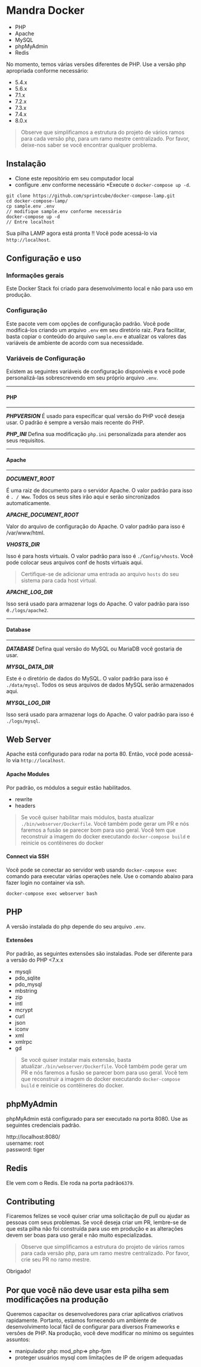 #  Mandra Docker
 
* PHP
* Apache
* MySQL
* phpMyAdmin
* Redis

No momento, temos várias versões diferentes de PHP. Use a versão php apropriada conforme necessário:

* 5.4.x
* 5.6.x
* 7.1.x
* 7.2.x
* 7.3.x
* 7.4.x
* 8.0.x

> Observe que simplificamos a estrutura do projeto de vários ramos para cada versão php, para um ramo mestre centralizado. Por favor, deixe-nos saber se você encontrar qualquer problema. 
##  Instalação
 
* Clone este repositório em seu computador local
* configure .env conforme necessário 
*Execute o `docker-compose up -d`.

```shell
git clone https://github.com/sprintcube/docker-compose-lamp.git
cd docker-compose-lamp/
cp sample.env .env
// modifique sample.env conforme necessário
docker-compose up -d
// Entre localhost
```

Sua pilha LAMP agora está pronta !! Você pode acessá-lo via `http://localhost`.

##  Configuração e uso

### Informações gerais
Este Docker Stack foi criado para desenvolvimento local e não para uso em produção.

### Configuração
Este pacote vem com opções de configuração padrão. Você pode modificá-los criando um arquivo `.env` em seu diretório raiz.
Para facilitar, basta copiar o conteúdo do arquivo `sample.env` e atualizar os valores das variáveis ​​de ambiente de acordo com sua necessidade.

### Variáveis ​​de Configuração
Existem as seguintes variáveis ​​de configuração disponíveis e você pode personalizá-las sobrescrevendo em seu próprio arquivo `.env`.

---
#### PHP
---
_**PHPVERSION**_
É usado para especificar qual versão do PHP você deseja usar. O padrão é sempre a versão mais recente do PHP.

_**PHP_INI**_
Defina sua modificação `php.ini` personalizada para atender aos seus requisitos.

---
#### Apache 
---

_**DOCUMENT_ROOT**_

É uma raiz de documento para o servidor Apache. O valor padrão para isso é `. / Www`. Todos os seus sites irão aqui e serão sincronizados automaticamente.

_**APACHE_DOCUMENT_ROOT**_

Valor do arquivo de configuração do Apache. O valor padrão para isso é /var/www/html.

_**VHOSTS_DIR**_

Isso é para hosts virtuais. O valor padrão para isso é `./Config/vhosts`. Você pode colocar seus arquivos conf de hosts virtuais aqui.

> Certifique-se de adicionar uma entrada ao arquivo `hosts` do seu sistema para cada host virtual.

_**APACHE_LOG_DIR**_

Isso será usado para armazenar logs do Apache. O valor padrão para isso é`./logs/apache2`.

---
#### Database
---

_**DATABASE**_
Defina qual versão do MySQL ou MariaDB você gostaria de usar.

_**MYSQL_DATA_DIR**_

Este é o diretório de dados do MySQL. O valor padrão para isso é `./data/mysql`. Todos os seus arquivos de dados MySQL serão armazenados aqui.

_**MYSQL_LOG_DIR**_

Isso será usado para armazenar logs do Apache. O valor padrão para isso é `./logs/mysql`.

## Web Server

Apache está configurado para rodar na porta 80. Então, você pode acessá-lo via `http://localhost`.

#### Apache Modules

Por padrão, os módulos a seguir estão habilitados.

* rewrite
* headers

> Se você quiser habilitar mais módulos, basta atualizar `./bin/webserver/Dockerfile`. Você também pode gerar um PR e nós faremos a fusão se parecer bom para uso geral.
>Você tem que reconstruir a imagem do docker executando `docker-compose build` e reinicie os contêineres do docker

#### Connect via SSH

Você pode se conectar ao servidor web usando `docker-compose exec` comando para executar várias operações nele. Use o comando abaixo para fazer login no container via ssh.

```shell
docker-compose exec webserver bash
```

## PHP

A versão instalada do php depende do seu arquivo `.env`.

#### Extensões

Por padrão, as seguintes extensões são instaladas.
Pode ser diferente para a versão do PHP <7.x.x

* mysqli
* pdo_sqlite
* pdo_mysql
* mbstring
* zip
* intl
* mcrypt
* curl
* json
* iconv
* xml
* xmlrpc
* gd

> Se você quiser instalar mais extensão, basta atualizar`./bin/webserver/Dockerfile`. Você também pode gerar um PR e nós faremos a fusão se parecer bom para uso geral.
> Você tem que reconstruir a imagem do docker executando `docker-compose build` e reinicie os contêineres do docker.

## phpMyAdmin

phpMyAdmin está configurado para ser executado na porta 8080. Use as seguintes credenciais padrão.

http://localhost:8080/  
username: root  
password: tiger

## Redis

Ele vem com o Redis. Ele roda na porta padrão`6379`.

## Contributing
Ficaremos felizes se você quiser criar uma solicitação de pull ou ajudar as pessoas com seus problemas. Se você deseja criar um PR, lembre-se de que esta pilha não foi construída para uso em produção e as alterações devem ser boas para uso geral e não muito especializadas.
> Observe que simplificamos a estrutura do projeto de vários ramos para cada versão php, para um ramo mestre centralizado. 
Por favor, crie seu PR no ramo mestre.
> 
Obrigado!

## Por que você não deve usar esta pilha sem modificações na produção
Queremos capacitar os desenvolvedores para criar aplicativos criativos rapidamente. Portanto, estamos fornecendo um ambiente de desenvolvimento local fácil de configurar para diversos Frameworks e versões de PHP.
Na produção, você deve modificar no mínimo os seguintes assuntos:

* manipulador php: mod_php=> php-fpm
* proteger usuários mysql com limitações de IP de origem adequadas
